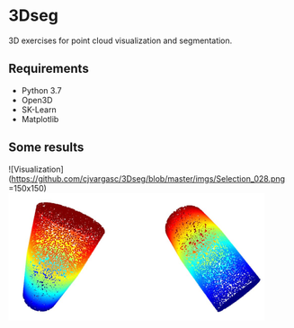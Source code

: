# 3Dseg
3D exercises for point cloud visualization and segmentation.

## Requirements
* Python 3.7
* Open3D
* SK-Learn
* Matplotlib

## Some results
![Visualization](https://github.com/cjvargasc/3Dseg/blob/master/imgs/Selection_028.png =150x150)
![Segmentation](https://github.com/cjvargasc/3Dseg/blob/master/imgs/Selection_057.png)
